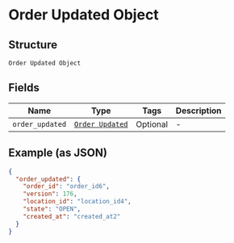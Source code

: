 
# Order Updated Object

## Structure

`Order Updated Object`

## Fields

| Name | Type | Tags | Description |
|  --- | --- | --- | --- |
| `order_updated` | [`Order Updated`](../../doc/models/order-updated.md) | Optional | - |

## Example (as JSON)

```json
{
  "order_updated": {
    "order_id": "order_id6",
    "version": 176,
    "location_id": "location_id4",
    "state": "OPEN",
    "created_at": "created_at2"
  }
}
```

